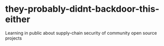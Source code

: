# they-probably-didnt-backdoor-this-either
Learning in public about supply-chain security of community open source projects
